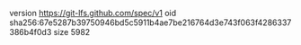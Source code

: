 version https://git-lfs.github.com/spec/v1
oid sha256:67e5287b39750946bd5c5911b4ae7be216764d3e743f063f4286337386b4f0d3
size 5982
